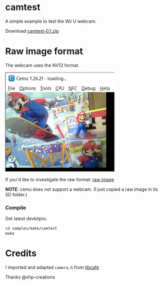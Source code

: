
# camtest
A simple example to test the Wii U webcam.

Download [camtest-0.1.zip](camtest-0.1.zip)

# Raw image format
The webcam uses the NV12 format.

![screenshot of webcam app showing Mario](samples/make/camtest/selfie-mario.png)

If you'd like to investigate the raw format: [raw image](samples/make/camtest/selfie-mario.nv12)

**NOTE**: cemu does not support a webcam. (I just copied a raw image in its SD folder.)

### Compile
Get latest devkitpro.

```
cd samples/make/camtest
make
```

# Credits
I imported and adapted `camera.h` from [libcafe](https://github.com/xhp-creations/libcafe/blob/master/include/wiiu/dynlib/camera.h)

Thanks @xhp-creations
